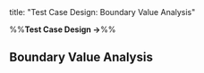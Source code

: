<frontmatter>
title: "Test Case Design: Boundary Value Analysis"
</frontmatter>

<link rel="stylesheet" href="{{baseUrl}}/css/textbook.css">

<div class="website-content">

%%**Test Case Design →**%%

## Boundary Value Analysis

<div id="main">

<include src="what/embed.md" />
<include src="how/embed.md" />

</div>

</div>
